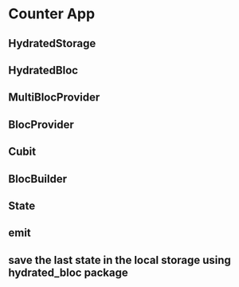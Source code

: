 
# Counter App
 
## HydratedStorage 
## HydratedBloc 
## MultiBlocProvider 
## BlocProvider 
## Cubit 
## BlocBuilder  
## State 
## emit  
## save the last state in the local storage using hydrated_bloc package
